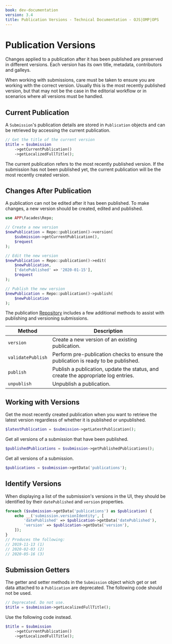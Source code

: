 ```yaml
---
book: dev-documentation
version: 3.4
title: Publication Versions - Technical Documentation - OJS|OMP|OPS
---
```


# Publication Versions

Changes applied to a publication after it has been published are preserved in different versions. Each version has its own title, metadata, contributors and galleys.

When working with submissions, care must be taken to ensure you are working with the correct version. Usually this is the most recently published version, but that may not be the case in the editorial workflow or in scenarios where all versions must be handled.

## Current Publication

A `Submission`'s publication details are stored in `Publication` objects and can be retrieved by accessing the current publication.

```php
// Get the title of the current version
$title = $submission
    ->getCurrentPublication()
    ->getLocalizedFullTitle();
```

The current publication refers to the most recently published version. If the submission has not been published yet, the current publication will be the most recently created version.

## Changes After Publication

A publication can not be edited after it has been published. To make changes, a new version should be created, edited and published.

```php
use APP\facades\Repo;

// Create a new version
$newPublication = Repo::publication()->version(
    $submission->getCurrentPublication(),
    $request
);

// Edit the new version
$newPublication = Repo::publication()->edit(
    $newPublication,
    ['datePublished' => '2020-01-15'],
    $request
);

// Publish the new version
$newPublication = Repo::publication()->publish(
    $newPublication
);
```

The publication [Repository](./architecture-repositories) includes a few additional methods to assist with publishing and versioning submissions.

| Method            | Description                                                                        |
| ----------------- | ---------------------------------------------------------------------------------- |
| `version`         | Create a new version of an existing publication.                                   |
| `validatePublish` | Perform pre-publication checks to ensure the publication is ready to be published. |
| `publish`         | Publish a publication, update the status, and create the appropriate log entries.  |
| `unpublish`       | Unpublish a publication.                                                           |

## Working with Versions

Get the most recently created publication when you want to retrieve the latest version regardless of whether it is published or unpublished.

```php
$latestPublication = $submission->getLatestPublication();
```

Get all versions of a submission that have been published.

```php
$publishedPublications = $submission->getPublishedPublications();
```

Get all versions of a submission.

```php
$publications = $submission->getData('publications');
```

## Identify Versions

When displaying a list of the submission's versions in the UI, they should be identified by their `datePublished` and `version` properties.

```php
foreach ($submission->getData('publications') as $publication) {
    echo __('submission.versionIdentity', [
        'datePublished' => $publication->getData('datePublished'),
        'version' => $publication->getData('version'),
    ]);
}
// Produces the following:
// 2019-11-13 (1)
// 2020-02-03 (2)
// 2020-05-16 (3)
```

## Submission Getters

The getter and setter methods in the `Submission` object which get or set data attached to a `Publication` are deprecated. The following code should not be used.

```php
// Deprecated. Do not use.
$title = $submission->getLocalizedFullTitle();
```

Use the following code instead.

```php
$title = $submission
    ->getCurrentPublication()
    ->getLocalizedFullTitle();
```